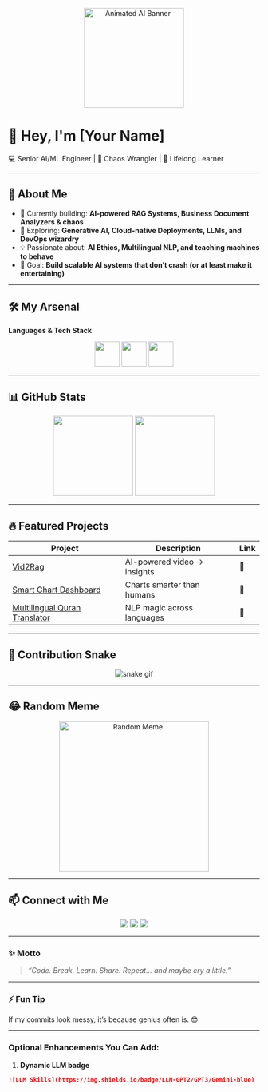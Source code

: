 <p align="center">
  <img src="https://media.giphy.com/media/3o7aD2saalBwwftBIY/giphy.gif" alt="Animated AI Banner" height="200"/>
</p>

# 👋 Hey, I'm **[Your Name]**

💻 Senior AI/ML Engineer | 🚀 Chaos Wrangler | 🌱 Lifelong Learner  

---

## 🧠 About Me
- 🔭 Currently building: **AI-powered RAG Systems, Business Document Analyzers & chaos**  
- 🌱 Exploring: **Generative AI, Cloud-native Deployments, LLMs, and DevOps wizardry**  
- 💡 Passionate about: **AI Ethics, Multilingual NLP, and teaching machines to behave**  
- 🎯 Goal: **Build scalable AI systems that don’t crash (or at least make it entertaining)**  

---

## 🛠️ My Arsenal

**Languages & Tech Stack**
<p align="center">
  <img src="https://skillicons.dev/icons?i=python,js,cpp,java" height="50"/>
  <img src="https://skillicons.dev/icons?i=pytorch,tensorflow,langchain,huggingface" height="50"/>
  <img src="https://skillicons.dev/icons?i=aws,docker,kubernetes" height="50"/>
</p>

---

## 📊 GitHub Stats
<p align="center">
  <img src="https://github-readme-stats.vercel.app/api?username=[YourGitHubUsername]&show_icons=true&theme=tokyonight" height="160"/>
  <img src="https://github-readme-streak-stats.herokuapp.com/?user=[YourGitHubUsername]&theme=tokyonight" height="160"/>
</p>

---

## 🔥 Featured Projects
| Project | Description | Link |
|---------|-------------|------|
| [Vid2Rag](#) | AI-powered video → insights | 🔗 |
| [Smart Chart Dashboard](#) | Charts smarter than humans | 🔗 |
| [Multilingual Quran Translator](#) | NLP magic across languages | 🔗 |

---

## 🐍 Contribution Snake
<p align="center">
  <img src="https://raw.githubusercontent.com/sheikhdawood/sheikhdawood/output/github-contribution-grid-snake.svg" alt="snake gif"/>
</p>


---

## 😂 Random Meme
<p align="center">
  <img src="[https://i.imgflip.com/65efzo.gif](https://i.imgflip.com/30b1gx.jpg)" alt="Random Meme" height="300"/>
</p>

---

## 📫 Connect with Me
<p align="center">
  <a href="https://linkedin.com/in/[YourLinkedIn]"><img src="https://img.shields.io/badge/LinkedIn-0077B5?style=for-the-badge&logo=linkedin&logoColor=white"/></a>
  <a href="https://twitter.com/[YourTwitter]"><img src="https://img.shields.io/badge/Twitter-1DA1F2?style=for-the-badge&logo=twitter&logoColor=white"/></a>
  <a href="https://[YourPortfolio].netlify.app"><img src="https://img.shields.io/badge/Portfolio-000000?style=for-the-badge&logo=vercel&logoColor=white"/></a>
</p>

---

### ✨ Motto
> *“Code. Break. Learn. Share. Repeat… and maybe cry a little.”*

---

### ⚡ Fun Tip
If my commits look messy, it’s because genius often is. 😎  

---

### Optional Enhancements You Can Add:
1. **Dynamic LLM badge**  
```markdown
![LLM Skills](https://img.shields.io/badge/LLM-GPT2/GPT3/Gemini-blue)
